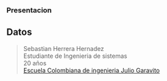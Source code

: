 ﻿### Presentacion
## Datos
>Sebastian Herrera Hernadez\
>Estudiante de Ingenieria de sistemas\
>20 años\
>[Escuela Colombiana de ingenieria Julio Garavito](https://www.escuelaing.edu.co/es/)

